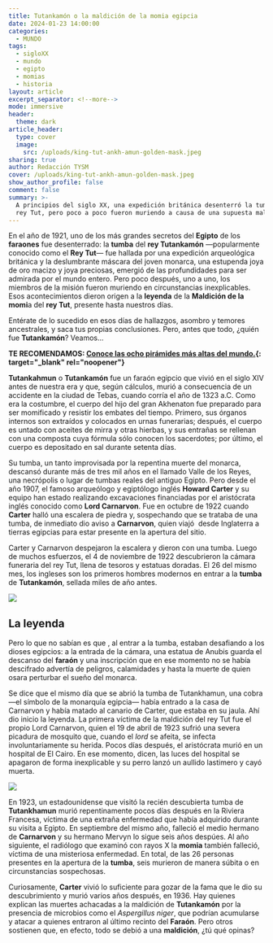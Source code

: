 ```yaml
---
title: Tutankamón o la maldición de la momia egipcia
date: 2024-01-23 14:00:00
categories:
  - MUNDO
tags:
  - sigloXX
  - mundo
  - egipto
  - momias
  - historia
layout: article
excerpt_separator: <!--more-->
mode: immersive
header:
  theme: dark
article_header:
  type: cover
  image:
    src: /uploads/king-tut-ankh-amun-golden-mask.jpeg
sharing: true
author: Redacción TYSM
cover: /uploads/king-tut-ankh-amun-golden-mask.jpeg
show_author_profile: false
comment: false
summary: >-
  A principios del siglo XX, una expedición británica desenterró la tumba del
  rey Tut, pero poco a poco fueron muriendo a causa de una supuesta maldición…
---
```

En el año de 1921, uno de los más grandes secretos del **Egipto** de los **faraones** fue desenterrado: la **tumba** del **rey Tutankamón** —popularmente conocido como el **Rey Tut**— fue hallada por una expedición arqueológica británica y la deslumbrante máscara del joven monarca, una estupenda joya de oro macizo y joya preciosas, emergió de las profundidades para ser admirada por el mundo entero. Pero poco después, uno a uno, los miembros de la misión fueron muriendo en circunstancias inexplicables. Esos acontecimientos dieron origen a la **leyenda** de la **Maldición de la momi**a del **rey Tut**, presente hasta nuestros días.

Entérate de lo sucedido en esos días de hallazgos, asombro y temores ancestrales, y saca tus propias conclusiones. Pero, antes que todo, ¿quién fue&nbsp;**Tutankamón**? Veamos…

**TE RECOMENDAMOS: [Conoce las ocho pirámides más altas del mundo.](https://blog.tonoysumariachi.com/mundo/2022/06/16/piramides-mas-altas-del-mundo.html){: target="_blank" rel="noopener"}**

**Tutankahmun** o **Tutankamón** fue un faraón egipcio que vivió en el siglo XIV antes de nuestra era y que, según cálculos, murió a consecuencia de un accidente en la ciudad de Tebas, cuando corría el año de 1323 a.C. Como era la costumbre, el cuerpo del hijo del gran Akhenaton fue preparado para ser momificado y resistir los embates del tiempo. Primero, sus órganos internos son extraídos y colocados en urnas funerarias; después, el cuerpo es untado con aceites de mirra y otras hierbas, y sus entrañas se rellenan con una composta cuya fórmula sólo conocen los sacerdotes; por último, el cuerpo es depositado en sal durante setenta días.

Su tumba, un tanto improvisada por la repentina muerte del monarca, descansó durante más de tres mil años en el llamado Valle de los Reyes, una necrópolis o lugar de tumbas reales del antiguo Egipto. Pero desde el año 1907, el famoso arqueólogo y egiptólogo inglés **Howard Carter** y su equipo han estado realizando excavaciones financiadas por el aristócrata inglés conocido como **Lord Carnarvon**. Fue en octubre de 1922 cuando **Carter** halló una escalera de piedra y, sospechando que se trataba de una tumba, de inmediato dio aviso a **Carnarvon**, quien viajó&nbsp; desde Inglaterra a tierras egipcias para estar presente en la apertura del sitio.

Carter y Carnarvon despejaron la escalera y dieron con una tumba. Luego de muchos esfuerzos, el 4 de noviembre de 1922 descubrieron la cámara funeraria del rey Tut, llena de tesoros y estatuas doradas. El 26 del mismo mes, los ingleses son los primeros hombres modernos en entrar a la **tumba** de **Tutankamón**, sellada miles de año antes.

![](https://upload.wikimedia.org/wikipedia/commons/c/c9/Tuts_Tomb_Opened.JPG)

## La leyenda

Pero lo que no sabían es que , al entrar a la tumba, estaban desafiando a los dioses egipcios: a la entrada de la cámara, una estatua de Anubis guarda el descanso del **faraón** y una inscripción que en ese momento no se había descifrado advertía de peligros, calamidades y hasta la muerte de quien osara perturbar el sueño del monarca.

Se dice que el mismo día que se abrió la tumba de Tutankhamun, una cobra —el símbolo de la monarquía egipcia— había entrado a la casa de Carnarvon y había matado al canario de Carter, que estaba en su jaula. Ahí dio inicio la leyenda. La primera víctima de la maldición del rey Tut fue el propio Lord Carnarvon, quien el 19 de abril de 1923 sufrió una severa picadura de mosquito que, cuando el *lord* se afeita, se infecta involuntariamente su herida. Pocos días después, el aristócrata murió en un hospital de El Cairo. En ese momento, dicen, las luces del hospital se apagaron de forma inexplicable y su perro lanzó un aullido lastimero y cayó muerta.&nbsp;

![](https://upload.wikimedia.org/wikipedia/commons/thumb/2/27/CairoEgMuseumTaaMaskMostlyPhotographed.jpg/819px-CairoEgMuseumTaaMaskMostlyPhotographed.jpg)

En 1923, un estadounidense que visitó la recién descubierta tumba de **Tutankhamun** murió repentinamente pocos días después en la Riviera Francesa, víctima de una extraña enfermedad que había adquirido durante su visita a Egipto. En septiembre del mismo año, falleció el medio hermano de **Carnarvon** y su hermano Mervyn lo sigue seis años despúes. Al año siguiente, el radiólogo que examinó con rayos X la **momia** también falleció, víctima de una misteriosa enfermedad. En total, de las 26 personas presentes en la apertura de la **tumba**, seis murieron de manera súbita o en circunstancias sospechosas.

Curiosamente, **Carter** vivió lo suficiente para gozar de la fama que le dio su descubrimiento y murió varios años después, en 1936. Hay quienes explican las muertes achacadas a la maldición de **Tutankamón** por la presencia de microbios como el *Aspergillus niger*, que podrían acumularse&nbsp; y atacar a quienes entraron al último recinto del **Faraón**. Pero otros sostienen que, en efecto, todo se debió a una **maldición**, ¿tú qué opinas?